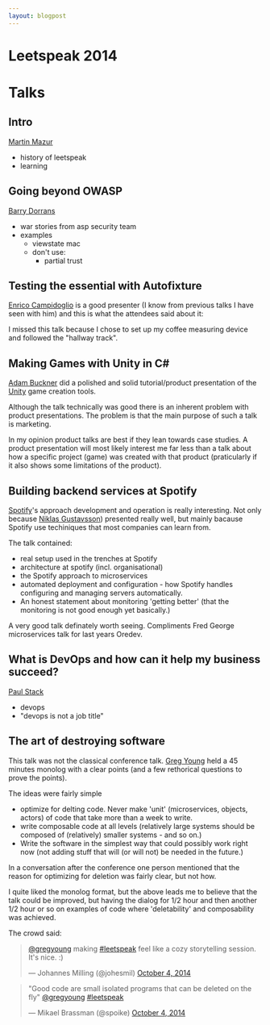 ```yaml
---
layout: blogpost
---
```

# Leetspeak 2014



# Talks

## Intro

[Martin Mazur](https://twitter.com/m_mazur/media)

* history of leetspeak
* learning

## Going beyond OWASP

[Barry Dorrans](https://twitter.com/blowdart) 

* war stories from asp security team
* examples
    * viewstate mac
    * don't use: 
        * partial trust


## Testing the essential with Autofixture

[Enrico Campidoglio](https://twitter.com/ecampidoglio) is a good presenter 
(I know from previous talks I have seen with him)  and this is what the 
attendees said about it:

<twitter>

I missed this talk because I chose to set up my coffee measuring device and
followed the "hallway track". 

## Making Games with Unity in C#

[Adam Buckner](https://twitter.com/theantranch) did a polished and solid tutorial/product 
presentation of the [Unity](http://unity3d.com/) game creation tools. 

Although the talk technically was good there is an inherent problem with product
presentations. The problem is that the main purpose of such a talk is marketing.

In my opinion product talks are best if they lean towards case studies. A product
 presentation will most likely interest me far less than a talk about how a specific
 project (game) was created with that product (praticularly if it also shows 
some limitations of the product). 



## Building backend services at Spotify

[Spotify](https://www.spotify.com)'s approach development and operation is 
really interesting. Not only because [Niklas Gustavsson](https://twitter.com/protocol7))
presented really well, but mainly bacause Spotify use techiniques that most 
companies can learn from. 

The talk contained: 
* real setup used in the trenches at Spotify
* architecture at spotify (incl. organisational)
* the Spotify approach to microservices
* automated deployment and configuration - how Spotify handles configuring and 
 managing servers automatically.
* An honest statement about monitoring 'getting better' (that the monitoring 
is not good enough yet basically.)

A very good talk definately worth seeing. Compliments Fred George 
microservices talk for last years Oredev.

## What is DevOps and how can it help my business succeed?

[Paul Stack](https://twitter.com/stack72)

* devops
* "devops is not a job title"

## The art of destroying software

This talk was not the classical conference talk. 
[Greg Young](https://twitter.com/gregyoung) held a 45 minutes monolog with 
a clear points (and a few rethorical questions to prove the points). 

The ideas were fairly simple
* optimize for delting code. Never make 'unit' (microservices, objects, actors)
of code that take more than a week to write. 
* write composable code at all levels (relatively large systems should be composed 
of (relatively) smaller systems - and so on.)
* Write the software in the simplest way that could possibly work right now (not
adding stuff that will (or will not) be needed in the future.)

In a conversation after the conference one person mentioned that the reason 
for optimizing for deletion was fairly clear, but not how. 

I quite liked the monolog format, but the above leads me to believe that the 
talk could be improved, but having the dialog for 1/2 hour and then another 1/2 
hour or so on examples of code where 'deletability' and composability was achieved.

The crowd said: 

<blockquote class="twitter-tweet" data-partner="tweetdeck"><p><a href="https://twitter.com/gregyoung">@gregyoung</a> making <a href="https://twitter.com/hashtag/leetspeak?src=hash">#leetspeak</a> feel like a cozy storytelling session. It&#39;s nice. :)</p>&mdash; Johannes Milling (@johesmil) <a href="https://twitter.com/johesmil/status/518418613393690627">October 4, 2014</a></blockquote>
<script async src="//platform.twitter.com/widgets.js" charset="utf-8"></script>

<blockquote class="twitter-tweet" data-partner="tweetdeck"><p>&quot;Good code are small isolated programs that can be deleted on the fly&quot; <a href="https://twitter.com/gregyoung">@gregyoung</a> <a href="https://twitter.com/hashtag/leetspeak?src=hash">#leetspeak</a></p>&mdash; Mikael Brassman (@spoike) <a href="https://twitter.com/spoike/status/518421572571631616">October 4, 2014</a></blockquote>
<script async src="//platform.twitter.com/widgets.js" charset="utf-8"></script>

